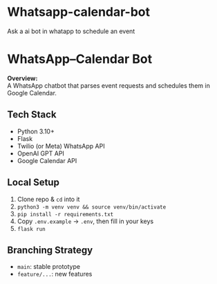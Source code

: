 # Whatsapp-calendar-bot
Ask a ai bot in whatapp to schedule an event

# WhatsApp–Calendar Bot

**Overview:**  
A WhatsApp chatbot that parses event requests and schedules them in Google Calendar.

## Tech Stack
- Python 3.10+
- Flask
- Twilio (or Meta) WhatsApp API
- OpenAI GPT API
- Google Calendar API

## Local Setup
1. Clone repo & `cd` into it  
2. `python3 -m venv venv && source venv/bin/activate`  
3. `pip install -r requirements.txt`  
4. Copy `.env.example` → `.env`, then fill in your keys  
5. `flask run`

## Branching Strategy
- `main`: stable prototype  
- `feature/...`: new features  


